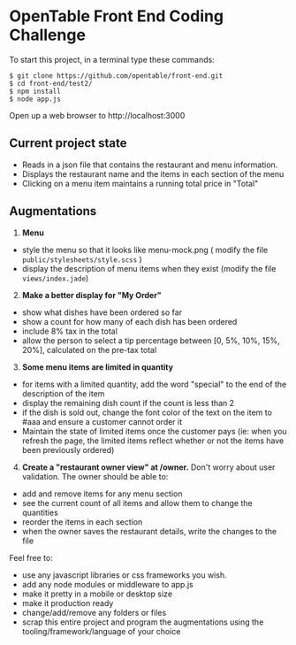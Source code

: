 OpenTable Front End Coding Challenge
=========

To start this project, in a terminal type these commands:
```
$ git clone https://github.com/opentable/front-end.git
$ cd front-end/test2/
$ npm install
$ node app.js
```
Open up a web browser to http://localhost:3000

Current project state
---
  - Reads in a json file that contains the restaurant and menu information.
  - Displays the restaurant name and the items in each section of the menu
  - Clicking on a menu item maintains a running total price in "Total"

Augmentations
---
1. **Menu**
  - style the menu so that it looks like menu-mock.png ( modify the file `public/stylesheets/style.scss` )
  - display the description of menu items when they exist (modify the file `views/index.jade`)
  
2. **Make a better display for "My Order"**
  - show what dishes have been ordered so far
  - show a count for how many of each dish has been ordered
  - include 8% tax in the total
  - allow the person to select a tip percentage between [0, 5%, 10%, 15%, 20%], calculated on the pre-tax total
  
3. **Some menu items are limited in quantity**
 - for items with a limited quantity, add the word "special" to the end of the description of the item
 - display the remaining dish count if the count is less than 2
 - if the dish is sold out, change the font color of the text on the item to #aaa and ensure a customer cannot order it
 - Maintain the state of limited items once the customer pays (ie: when you refresh the page, the limited items reflect whether or not the items have been previously ordered)
 
4. **Create a "restaurant owner view" at /owner.**  Don't worry about user validation.  The owner should be able to:
 - add and remove items for any menu section
 - see the current count of all items and allow them to change the quantities
 - reorder the items in each section
 - when the owner saves the restaurant details, write the changes to the file
 
Feel free to:
 - use any javascript libraries or css frameworks you wish.
 - add any node modules or middleware to app.js 
 - make it pretty in a mobile or desktop size
 - make it production ready
 - change/add/remove any folders or files
 - scrap this entire project and program the augmentations using the tooling/framework/language of your choice
